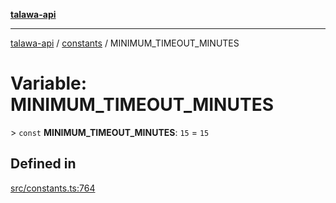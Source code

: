 [**talawa-api**](../../README.md)

***

[talawa-api](../../modules.md) / [constants](../README.md) / MINIMUM\_TIMEOUT\_MINUTES

# Variable: MINIMUM\_TIMEOUT\_MINUTES

\> `const` **MINIMUM\_TIMEOUT\_MINUTES**: `15` = `15`

## Defined in

[src/constants.ts:764](https://github.com/PalisadoesFoundation/talawa-api/blob/4b5c74fd36bcfc2e36f3a06b67d517e865c188be/src/constants.ts#L764)
